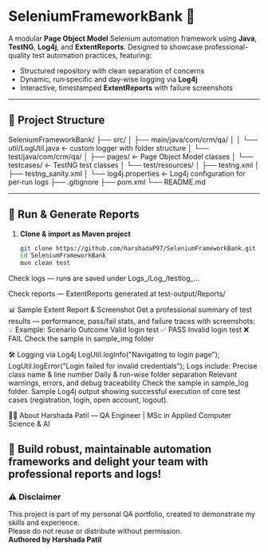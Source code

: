 # SeleniumFrameworkBank 🏦

A modular **Page Object Model** Selenium automation framework using **Java**, **TestNG**, **Log4j**, and **ExtentReports**. Designed to showcase professional-quality test automation practices, featuring:

- Structured repository with clean separation of concerns
- Dynamic, run‑specific and day‑wise logging via **Log4j**
- Interactive, timestamped **ExtentReports** with failure screenshots

---

## 🧩 Project Structure

SeleniumFrameworkBank/
├── src/
│ ├── main/java/com/crm/qa/
│ │ └── util/LogUtil.java ← custom logger with folder structure
│ └── test/java/com/crm/qa/
│ ├── pages/ ← Page Object Model classes
│ └── testcases/ ← TestNG test classes
│ └── test/resources/
│ ├── testng.xml
│ ├── testng_sanity.xml
│ └── log4j.properties ← Log4j configuration for per‑run logs
├── .gitignore
├── pom.xml
└── README.md


---

## 🚀 Run & Generate Reports

1. **Clone & import as Maven project**  
   ```bash
   git clone https://github.com/harshadaP97/SeleniumFrameworkBank.git
   cd SeleniumFrameworkBank
   mvn clean test
   
Check logs — runs are saved under 
Logs_<today>/Log_<timestamp>/testlog_…

Check reports — ExtentReports generated at
test-output/Reports/

📊 Sample Extent Report & Screenshot
Get a professional summary of test results — performance, pass/fail stats, and failure traces with screenshots:
💡 Example:
Scenario	Outcome	
Valid login test	✅ PASS
Invalid login test	❌ FAIL
Check the sample in sample_img folder

🛠 Logging via Log4j
LogUtil.logInfo("Navigating to login page");
LogUtil.logError("Login failed for invalid credentials");
Logs include:
Precise class name & line number
Daily & run-wise folder separation
Relevant warnings, errors, and debug traceability
Check the sample in sample_log folder. Sample Log4j output showing successful execution of core test cases (registration, login, open account, logout).


👩‍💻 About
Harshada Patil — QA Engineer | MSc in Applied Computer Science & AI

🚀 Build robust, maintainable automation frameworks and delight your team with professional reports and logs!
---
### ⚠️ Disclaimer  
This project is part of my personal QA portfolio, created to demonstrate my skills and experience.  
Please do not reuse or distribute without permission.  
**Authored by Harshada Patil**





